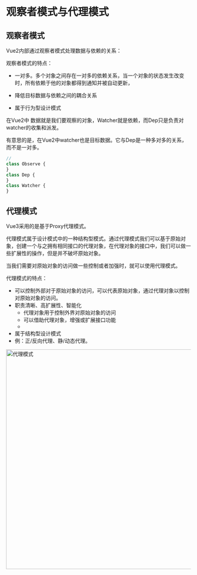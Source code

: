 # 观察者模式与代理模式

## 观察者模式

Vue2内部通过观察者模式处理数据与依赖的关系：

观察者模式的特点：

- 一对多。多个对象之间存在一对多的依赖关系，当一个对象的状态发生改变时，所有依赖于他的对象都得到通知并被自动更新，

- 降低目标数据与依赖之间的耦合关系
- 属于行为型设计模式

在Vue2中 数据就是我们要观察的对象，Watcher就是依赖，而Dep只是负责对watcher的收集和派发。

有意思的是，在Vue2中watcher也是目标数据。它与Dep是一种多对多的关系，而不是一对多。

```js
// 
class Observe {
}
class Dep {
}
class Watcher {
}
```



## 代理模式

Vue3采用的是基于Proxy代理模式。

代理模式属于设计模式中的一种结构型模式。通过代理模式我们可以基于原始对象，创建一个与之拥有相同接口的代理对象，在代理对象的接口中，我们可以做一些扩展性的操作，但是并不破坏原始对象。

当我们需要对原始对象的访问做一些控制或者加强时，就可以使用代理模式。

代理模式的特点：

- 可以控制外部对于原始对象的访问，可以代表原始对象，通过代理对象以控制对原始对象的访问。
- 职责清晰、高扩展性、智能化
  - 代理对象用于控制外界对原始对象的访问
  - 可以借助代理对象，增强或扩展接口功能
  - 
- 属于结构型设计模式
- 例：正/反向代理、静/动态代理。

<img :src="$withBase('/img/proxy.jpg')" width="600" height="auto" alt="代理模式">
